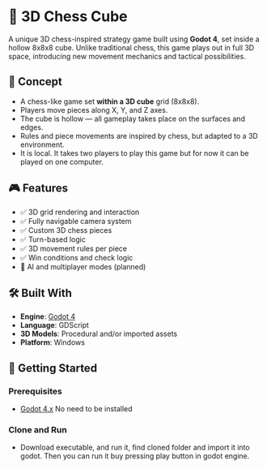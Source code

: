 # 🧊 3D Chess Cube

A unique 3D chess-inspired strategy game built using **Godot 4**, set inside a hollow 8x8x8 cube. Unlike traditional chess, this game plays out in full 3D space, introducing new movement mechanics and tactical possibilities.

## 🧠 Concept

- A chess-like game set **within a 3D cube** grid (8x8x8).
- Players move pieces along X, Y, and Z axes.
- The cube is hollow — all gameplay takes place on the surfaces and edges.
- Rules and piece movements are inspired by chess, but adapted to a 3D environment.
- It is local. It takes two players to play this game but for now it can be played on one computer.

## 🎮 Features

- ✅ 3D grid rendering and interaction
- ✅ Fully navigable camera system
- ✅ Custom 3D chess pieces
- ✅ Turn-based logic
- ✅ 3D movement rules per piece 
- ✅ Win conditions and check logic 
- 🧪 AI and multiplayer modes (planned)

## 🛠️ Built With

- **Engine**: [Godot 4](https://godotengine.org/)
- **Language**: GDScript
- **3D Models**: Procedural and/or imported assets
- **Platform**: Windows

## 🚀 Getting Started

### Prerequisites

- [Godot 4.x](https://godotengine.org/download) No need to be installed

### Clone and Run

- Download executable, and run it, find cloned folder and import it into godot. Then you can run it buy pressing play button in godot engine.